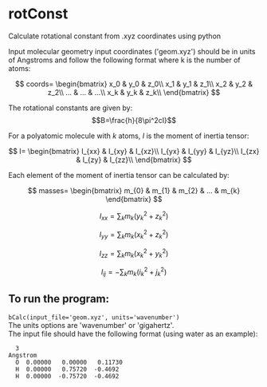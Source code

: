 # rotConst
Calculate rotational constant from .xyz coordinates using python

Input molecular geometry input coordinates ('geom.xyz') should be in units of Angstroms and follow the following format where k is the number of atoms:

  $$ 
  coords=
    \begin{bmatrix}
    x_0 & y_0 & z_0\\
    x_1 & y_1 & z_1\\
    x_2 & y_2 & z_2\\
    ... & ... & ...\\
    x_k & y_k & z_k\\
    \end{bmatrix}
  $$

The rotational constants are given by:  
$$B=\frac{h}{8\pi^2cI}$$  

For a polyatomic molecule with $k$ atoms, $I$ is the moment of inertia tensor:

  $$ 
  I=
    \begin{bmatrix}
    I_{xx} & I_{xy} & I_{xz}\\
    I_{yx} & I_{yy} & I_{yz}\\
    I_{zx} & I_{zy} & I_{zz}\\
    \end{bmatrix}
  $$

Each element of the moment of inertia tensor can be calculated by:  

$$
    masses=
    \begin{bmatrix}
    m_{0} & m_{1} & m_{2} & ... & m_{k}
    \end{bmatrix}
$$  

$$I_{xx} = \sum_{k} m_{k} ( y_{k}^2 + z_{k}^2 )$$   

$$I_{yy} = \sum_{k} m_{k} ( x_{k}^2 + z_{k}^2 )$$  

$$I_{zz} =  \sum_{k} m_{k} ( x_{k}^2 + y_{k}^2 )$$  

$$I_{ij} = -\sum_{k} m_{k} ( i_{k}^2 + j_{k}^2 ) $$

## To run the program:
```bCalc(input_file='geom.xyz', units='wavenumber')```  
The units options are 'wavenumber' or 'gigahertz'.  
The input file should have the following format (using water as an example):  
```
  3
Angstrom
  O  0.00000   0.00000   0.11730
  H  0.00000   0.75720  -0.4692
  H  0.00000  -0.75720  -0.4692
```
